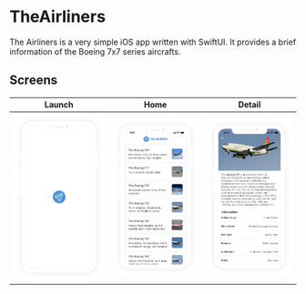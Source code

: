 # TheAirliners
The Airliners is a very simple iOS app written with SwiftUI. It provides a brief information of the Boeing 7x7 series aircrafts.

## Screens
|Launch|Home|Detail|
|------|----|------|
|![](./.github/launch.png?raw=true)|![](./.github/home.png?raw=true)|![](./.github/detail.png?raw=true)|